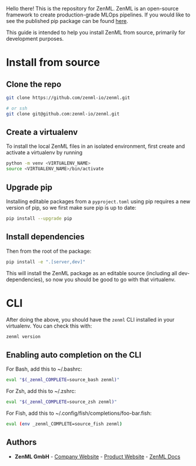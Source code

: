 Hello there! This is the repository for ZenML. ZenML is an open-source framework to create production-grade MLOps pipelines. 
If you would like to see the published pip package can be found [here](https://pypi.org/project/zenml).

This guide is intended to help you install ZenML from source, primarily for development purposes.

# Install from source

## Clone the repo

```bash
git clone https://github.com/zenml-io/zenml.git

# or ssh
git clone git@github.com:zenml-io/zenml.git
```

## Create a virtualenv

To install the local ZenML files in an isolated environment, first create and activate
a virtualenv by running 

```bash
python -m venv <VIRTUALENV_NAME>
source <VIRTUALENV_NAME>/bin/activate
```

## Upgrade pip

Installing editable packages from a `pyproject.toml` using pip requires a new version
of pip, so we first make sure pip is up to date:

```bash
pip install --upgrade pip
```

## Install dependencies

Then from the root of the package:
```bash
pip install -e ".[server,dev]"
```

This will install the ZenML package as an editable source (including all dev-dependencies), so now you should be good to go with 
that virtualenv. 

# CLI
After doing the above, you should have the `zenml` CLI installed in your virtualenv. You can check this with:

```bash
zenml version
```

## Enabling auto completion on the CLI

For Bash, add this to ~/.bashrc:
```bash
eval "$(_zenml_COMPLETE=source_bash zenml)"
```

For Zsh, add this to ~/.zshrc:
```bash
eval "$(_zenml_COMPLETE=source_zsh zenml)"
```

For Fish, add this to ~/.config/fish/completions/foo-bar.fish:
```bash
eval (env _zenml_COMPLETE=source_fish zenml)
```

## Authors

* **ZenML GmbH** - [Company Website](https://zenml.io) - [Product Website](https://zenml.io) - [ZenML Docs](https://docs.zenml.io)
